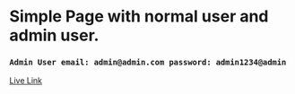 # Simple Page with normal user and admin user.
### `Admin User email: admin@admin.com password: admin1234@admin`
[Live Link](https://bd-app-mc.web.app)